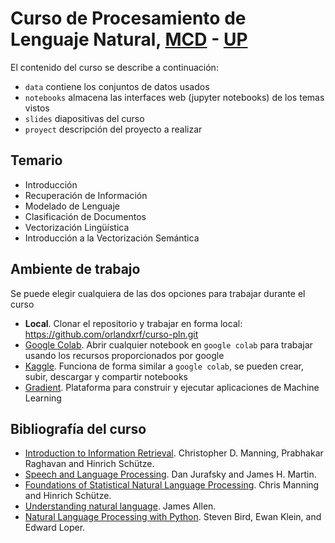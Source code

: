 # Curso de Procesamiento de Lenguaje Natural, [MCD](https://posgrados-panamericana.up.edu.mx/cdmx/ingenieria/maestria-en-ciencia-de-datos-mcd) - [UP](https://www.up.edu.mx/campus-cdmx/)

El contenido del curso se describe a continuación:

* `data` contiene los conjuntos de datos usados
* `notebooks` almacena las interfaces web (jupyter notebooks) de los temas vistos
* `slides` diapositivas del curso
* `proyect` descripción del proyecto a realizar

## Temario

* Introducción
* Recuperación de Información
* Modelado de Lenguaje
* Clasificación de Documentos
* Vectorización Lingüística
* Introducción a la Vectorización Semántica

## Ambiente de trabajo

Se puede elegir cualquiera de las dos opciones para trabajar durante el curso

* **Local**. Clonar el repositorio y trabajar en forma local: https://github.com/orlandxrf/curso-pln.git
* [Google Colab](https://colab.research.google.com). Abrir cualquier notebook en `google colab` para trabajar usando los recursos proporcionados por google
* [Kaggle](https://www.kaggle.com/). Funciona de forma similar a `google colab`, se pueden crear, subir, descargar y compartir notebooks
* [Gradient](https://gradient.run/). Plataforma para construir y ejecutar aplicaciones de Machine Learning

## Bibliografía del curso

* [Introduction to Information Retrieval](https://nlp.stanford.edu/IR-book/information-retrieval-book.html). Christopher D. Manning, Prabhakar Raghavan and Hinrich Schütze.
* [Speech and Language Processing](https://web.stanford.edu/~jurafsky/slp3/). Dan Jurafsky and James H. Martin.
* [Foundations of Statistical Natural Language Processing](https://nlp.stanford.edu/fsnlp/). Chris Manning and Hinrich Schütze.
* [Understanding natural language](https://www.sciencedirect.com/science/article/pii/0004370289900386). James Allen.
* [Natural Language Processing with Python](https://www.nltk.org/book/). Steven Bird, Ewan Klein, and Edward Loper.


